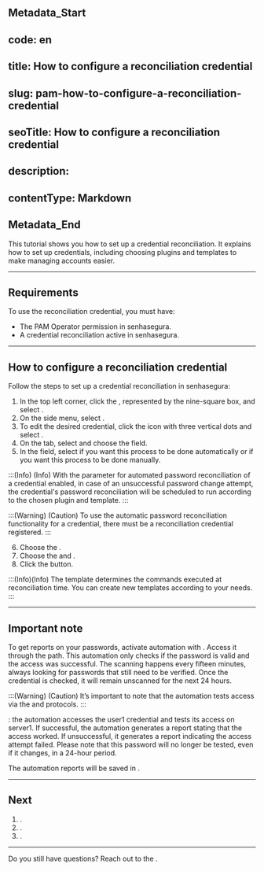 ## Metadata_Start 
## code: en
## title: How to configure a reconciliation credential 
## slug: pam-how-to-configure-a-reconciliation-credential 
## seoTitle: How to configure a reconciliation credential 
## description:  
## contentType: Markdown 
## Metadata_End
This tutorial shows you how to set up a credential reconciliation. It explains how to set up credentials, including choosing plugins and templates to make managing accounts easier.

***

## Requirements 
To use the reconciliation credential, you must have:
* The PAM Operator permission in senhasegura.
* A credential reconciliation active in senhasegura.

***

## How to configure a reconciliation credential
Follow the steps to set up a credential reconciliation in senhasegura:

1. In the top left corner, click the , represented by the nine-square box, and select .
2. On the side menu, select .
3. To edit the desired credential, click the icon with three vertical dots and select .
4. On the  tab, select  and choose the  field.
5. In the  field, select  if you want this process to be done automatically or  if you want this process to be done manually.

:::(Info) (Info)
With the  parameter for automated password reconciliation of a credential enabled, in case of an unsuccessful password change attempt, the credential's password reconciliation will be scheduled to run according to the chosen plugin and template.
:::

:::(Warning) (Caution)
To use the automatic password reconciliation functionality for a credential, there must be a reconciliation credential registered.
:::

6. Choose the .
7. Choose the  and .
8. Click the  button.

:::(Info)(Info)
The template determines the commands executed at reconciliation time. You can create new templates according to your needs.
:::

***

## Important note
To get reports on your passwords, activate automation with . Access it through the  path. This automation only checks if the password is valid and the access was successful. The scanning happens every fifteen minutes, always looking for passwords that still need to be verified. Once the credential is checked, it will remain unscanned for the next 24 hours.

:::(Warning) (Caution) 
It’s important to note that the automation  tests access via the  and  protocols. 
:::

: the automation accesses the user1 credential and tests its access on server1. If successful, the automation generates a report stating that the access worked. If unsuccessful, it generates a report indicating the access attempt failed. Please note that this password will no longer be tested, even if it changes, in a 24-hour period. 

The automation reports will be saved in .

***

## Next
1. .
2. .
3. .

***

Do you still have questions? Reach out to the .